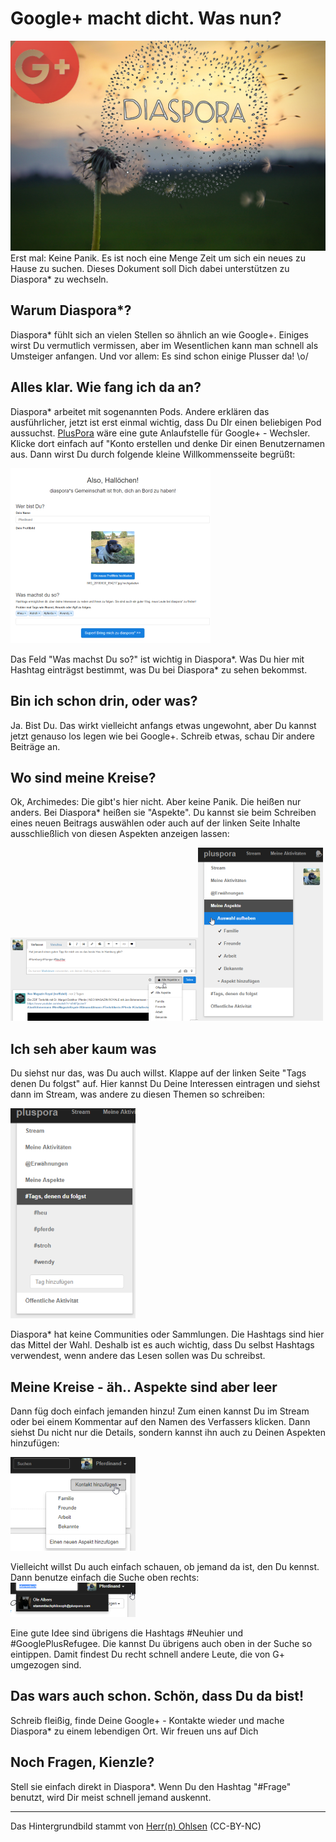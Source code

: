 
# Google+ macht dicht. Was nun?
![](img/logobig.png)
Erst mal: Keine Panik. Es ist noch eine Menge Zeit um sich ein neues zu Hause zu suchen. Dieses Dokument soll Dich dabei unterstützen zu Diaspora* zu wechseln.

## Warum Diaspora*?
Diaspora* fühlt sich an vielen Stellen so ähnlich an wie Google+. Einiges wirst Du vermutlich vermissen, aber im Wesentlichen kann man schnell als Umsteiger anfangen. Und vor allem: Es sind schon einige Plusser da! \o/

## Alles klar. Wie fang ich da an?
Diaspora* arbeitet mit sogenannten Pods. Andere erklären das ausführlicher, jetzt ist erst einmal wichtig, dass Du DIr einen beliebigen Pod aussuchst. [PlusPora](http://www.Pluspora.com) wäre eine gute Anlaufstelle für Google+ - Wechsler. Klicke dort einfach auf "Konto erstellen und denke Dir einen Benutzernamen aus. Dann wirst Du durch folgende kleine Willkommensseite begrüßt:

[![Willkommen](img/thumb/welcome.png)](img/welcome.png)

Das Feld "Was machst Du so?" ist wichtig in Diaspora*. Was Du hier mit Hashtag einträgst bestimmt, was Du bei Diaspora* zu sehen bekommst. 

## Bin ich schon drin, oder was?
Ja. Bist Du. Das wirkt vielleicht anfangs etwas ungewohnt, aber Du kannst jetzt genauso los legen wie bei Google+. Schreib etwas, schau Dir andere Beiträge an.

## Wo sind meine Kreise?
Ok, Archimedes: Die gibt's hier nicht. Aber keine Panik. Die heißen nur anders. Bei Diaspora* heißen sie "Aspekte". Du kannst sie beim Schreiben eines neuen Beitrags auswählen oder auch auf der linken Seite Inhalte ausschließlich von diesen Aspekten anzeigen lassen:

[![Aspekte beim Schreiben](img/thumb/aspekter.png)](img/aspekter.png)[![Aspekte Anzeige](img/thumb/aspektel.png)](img/aspektel.png)

## Ich seh aber kaum was
Du siehst nur das, was Du auch willst. Klappe auf der linken Seite "Tags denen Du folgst" auf. Hier kannst Du Deine Interessen eintragen und siehst dann im Stream, was andere zu diesen Themen so schreiben:

[![Tags](img/thumb/tags.png)](img/tags.png)

Diaspora* hat keine Communities oder Sammlungen. Die Hashtags sind hier das Mittel der Wahl. 
Deshalb ist es auch wichtig, dass Du selbst Hashtags verwendest, wenn andere das Lesen sollen was Du schreibst.

## Meine Kreise - äh.. Aspekte sind aber leer
Dann füg doch einfach jemanden hinzu! Zum einen kannst Du im Stream oder bei einem Kommentar auf den Namen des Verfassers klicken. Dann siehst Du nicht nur die Details, sondern kannst ihn auch zu Deinen Aspekten hinzufügen:

[![Hinzufügen](img/thumb/kontakt.png)](img/kontakt.png)

Vielleicht willst Du auch einfach schauen, ob jemand da ist, den Du kennst. Dann benutze einfach die Suche oben rechts:
[![Suche](img/thumb/suchename.png)](img/suchename.png)

Eine gute Idee sind übrigens die Hashtags #Neuhier und #GooglePlusRefugee. Die kannst Du übrigens auch oben in der Suche so eintippen. Damit findest Du recht schnell andere Leute, die von G+ umgezogen sind.

## Das wars auch schon. Schön, dass Du da bist!
Schreib fleißig, finde Deine Google+ - Kontakte wieder und mache Diaspora* zu einem lebendigen Ort. Wir freuen uns auf Dich

## Noch Fragen, Kienzle?
Stell sie einfach direkt in Diaspora*. Wenn Du den Hashtag "#Frage" benutzt, wird Dir meist schnell jemand auskennt.






---
Das Hintergrundbild stammt von [Herr(n) Ohlsen](https://www.flickr.com/photos/herrolsen/4663935727) (CC-BY-NC)


